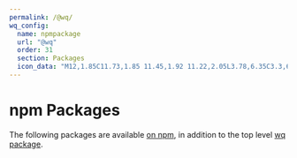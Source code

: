 ```yaml
---
permalink: /@wq/
wq_config:
  name: npmpackage
  url: "@wq"
  order: 31
  section: Packages
  icon_data: "M12,1.85C11.73,1.85 11.45,1.92 11.22,2.05L3.78,6.35C3.3,6.63 3,7.15 3,7.71V16.29C3,16.85 3.3,17.37 3.78,17.65L5.73,18.77C6.68,19.23 7,19.24 7.44,19.24C8.84,19.24 9.65,18.39 9.65,16.91V8.44C9.65,8.32 9.55,8.22 9.43,8.22H8.5C8.37,8.22 8.27,8.32 8.27,8.44V16.91C8.27,17.57 7.59,18.22 6.5,17.67L4.45,16.5C4.38,16.45 4.34,16.37 4.34,16.29V7.71C4.34,7.62 4.38,7.54 4.45,7.5L11.89,3.21C11.95,3.17 12.05,3.17 12.11,3.21L19.55,7.5C19.62,7.54 19.66,7.62 19.66,7.71V16.29C19.66,16.37 19.62,16.45 19.55,16.5L12.11,20.79C12.05,20.83 11.95,20.83 11.88,20.79L10,19.65C9.92,19.62 9.84,19.61 9.79,19.64C9.26,19.94 9.16,20 8.67,20.15C8.55,20.19 8.36,20.26 8.74,20.47L11.22,21.94C11.46,22.08 11.72,22.15 12,22.15C12.28,22.15 12.54,22.08 12.78,21.94L20.22,17.65C20.7,17.37 21,16.85 21,16.29V7.71C21,7.15 20.7,6.63 20.22,6.35L12.78,2.05C12.55,1.92 12.28,1.85 12,1.85M14,8C11.88,8 10.61,8.89 10.61,10.39C10.61,12 11.87,12.47 13.91,12.67C16.34,12.91 16.53,13.27 16.53,13.75C16.53,14.58 15.86,14.93 14.3,14.93C12.32,14.93 11.9,14.44 11.75,13.46C11.73,13.36 11.64,13.28 11.53,13.28H10.57C10.45,13.28 10.36,13.37 10.36,13.5C10.36,14.74 11.04,16.24 14.3,16.24C16.65,16.24 18,15.31 18,13.69C18,12.08 16.92,11.66 14.63,11.35C12.32,11.05 12.09,10.89 12.09,10.35C12.09,9.9 12.29,9.3 14,9.3C15.5,9.3 16.09,9.63 16.32,10.66C16.34,10.76 16.43,10.83 16.53,10.83H17.5C17.55,10.83 17.61,10.81 17.65,10.76C17.69,10.72 17.72,10.66 17.7,10.6C17.56,8.82 16.38,8 14,8Z"
---
```


# npm Packages

The following packages are available [on npm][npm], in addition to the top level [wq package].

[wq package]: ../wq.md
[npm]: https://www.npmjs.com/org/wq
